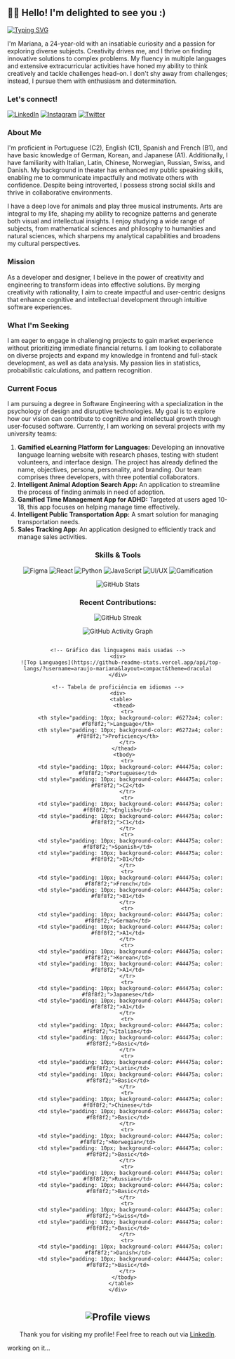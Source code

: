 ## 👋🏽 Hello! I'm delighted to see you :)
[![Typing SVG](https://readme-typing-svg.demolab.com?font=Fira+Code&size=30&duration=3000&pause=500&color=C62195&center=true&vCenter=true&width=600&lines=Hi!+I'm+Mariana;Welcome+to+my+GitHub+Profile!;Software+Engineer+Student;UIUX+Designer;Lover+of+Languages+and+Arts)](https://git.io/typing-svg)

I'm Mariana, a 24-year-old with an insatiable curiosity and a passion for exploring diverse subjects. Creativity drives me, and I thrive on finding innovative solutions to complex problems. My fluency in multiple languages and extensive extracurricular activities have honed my ability to think creatively and tackle challenges head-on. I don't shy away from challenges; instead, I pursue them with enthusiasm and determination.

### Let's connect!
[![LinkedIn](https://img.shields.io/badge/LinkedIn-0077B5?style=for-the-badge&logo=linkedin&logoColor=white)](https://www.linkedin.com/in/mariaraujojc)
[![Instagram](https://img.shields.io/badge/Instagram-E4405F?style=for-the-badge&logo=instagram&logoColor=white)](https://www.instagram.com/studies.mariaraujojc)
[![Twitter](https://img.shields.io/badge/Twitter-1DA1F2?style=for-the-badge&logo=twitter&logoColor=white)](https://www.twitter.com/mariaraujojc)

### About Me

I'm proficient in Portuguese (C2), English (C1), Spanish and French (B1), and have basic knowledge of German, Korean, and Japanese (A1). Additionally, I have familiarity with Italian, Latin, Chinese, Norwegian, Russian, Swiss, and Danish. My background in theater has enhanced my public speaking skills, enabling me to communicate impactfully and motivate others with confidence. Despite being introverted, I possess strong social skills and thrive in collaborative environments.

I have a deep love for animals and play three musical instruments. Arts are integral to my life, shaping my ability to recognize patterns and generate both visual and intellectual insights. I enjoy studying a wide range of subjects, from mathematical sciences and philosophy to humanities and natural sciences, which sharpens my analytical capabilities and broadens my cultural perspectives.

### Mission

As a developer and designer, I believe in the power of creativity and engineering to transform ideas into effective solutions. By merging creativity with rationality, I aim to create impactful and user-centric designs that enhance cognitive and intellectual development through intuitive software experiences.

### What I'm Seeking

I am eager to engage in challenging projects to gain market experience without prioritizing immediate financial returns. I am looking to collaborate on diverse projects and expand my knowledge in frontend and full-stack development, as well as data analysis. My passion lies in statistics, probabilistic calculations, and pattern recognition.

### Current Focus

I am pursuing a degree in Software Engineering with a specialization in the psychology of design and disruptive technologies. My goal is to explore how our vision can contribute to cognitive and intellectual growth through user-focused software. Currently, I am working on several projects with my university teams:

1. **Gamified eLearning Platform for Languages:** Developing an innovative language learning website with research phases, testing with student volunteers, and interface design. The project has already defined the name, objectives, persona, personality, and branding. Our team comprises three developers, with three potential collaborators.
2. **Intelligent Animal Adoption Search App:** An application to streamline the process of finding animals in need of adoption.
3. **Gamified Time Management App for ADHD:** Targeted at users aged 10-18, this app focuses on helping manage time effectively.
4. **Intelligent Public Transportation App:** A smart solution for managing transportation needs.
5. **Sales Tracking App:** An application designed to efficiently track and manage sales activities.


<div align="center">

### Skills & Tools
![Figma](https://img.shields.io/badge/Figma-F24E1E?style=for-the-badge&logo=figma&logoColor=white)
![React](https://img.shields.io/badge/React-20232A?style=for-the-badge&logo=react&logoColor=61DAFB)
![Python](https://img.shields.io/badge/Python-3776AB?style=for-the-badge&logo=python&logoColor=white)
![JavaScript](https://img.shields.io/badge/JavaScript-F7DF1E?style=for-the-badge&logo=javascript&logoColor=black)
![UI/UX](https://img.shields.io/badge/UI%2FUX-FF69B4?style=for-the-badge&logo=adobe-xd&logoColor=white)
![Gamification](https://img.shields.io/badge/Gamification-6A0DAD?style=for-the-badge&logo=game-controller&logoColor=white)

![GitHub Stats](https://github-readme-stats.vercel.app/api?username=araujo-mariana&show_icons=true&theme=radical)

### Recent Contributions:
  ![GitHub Streak](https://github-readme-streak-stats.herokuapp.com/?user=araujo-mariana&theme=dark&background=3d144319&stroke=ffffff&ring=01F9F9&fire=F9BB01&currStreakNum=ffffff&sideNums=ffffff&currStreakLabel=01F9F9&sideLabels=C62195)

  ![GitHub Activity Graph](https://github-readme-activity-graph.vercel.app/graph?username=araujo-mariana&theme=react-dark&area=true&hide_border=true)

 <div align="center">
  
  <div style="display: flex; justify-content: center; align-items: center; gap: 20px;">
    
    <!-- Gráfico das linguagens mais usadas -->
    <div>
      ![Top Languages](https://github-readme-stats.vercel.app/api/top-langs/?username=araujo-mariana&layout=compact&theme=dracula)
    </div>
    
    <!-- Tabela de proficiência em idiomas -->
    <div>
      <table>
        <thead>
          <tr>
            <th style="padding: 10px; background-color: #6272a4; color: #f8f8f2;">Language</th>
            <th style="padding: 10px; background-color: #6272a4; color: #f8f8f2;">Proficiency</th>
          </tr>
        </thead>
        <tbody>
          <tr>
            <td style="padding: 10px; background-color: #44475a; color: #f8f8f2;">Portuguese</td>
            <td style="padding: 10px; background-color: #44475a; color: #f8f8f2;">C2</td>
          </tr>
          <tr>
            <td style="padding: 10px; background-color: #44475a; color: #f8f8f2;">English</td>
            <td style="padding: 10px; background-color: #44475a; color: #f8f8f2;">C1</td>
          </tr>
          <tr>
            <td style="padding: 10px; background-color: #44475a; color: #f8f8f2;">Spanish</td>
            <td style="padding: 10px; background-color: #44475a; color: #f8f8f2;">B1</td>
          </tr>
          <tr>
            <td style="padding: 10px; background-color: #44475a; color: #f8f8f2;">French</td>
            <td style="padding: 10px; background-color: #44475a; color: #f8f8f2;">B1</td>
          </tr>
          <tr>
            <td style="padding: 10px; background-color: #44475a; color: #f8f8f2;">German</td>
            <td style="padding: 10px; background-color: #44475a; color: #f8f8f2;">A1</td>
          </tr>
          <tr>
            <td style="padding: 10px; background-color: #44475a; color: #f8f8f2;">Korean</td>
            <td style="padding: 10px; background-color: #44475a; color: #f8f8f2;">A1</td>
          </tr>
          <tr>
            <td style="padding: 10px; background-color: #44475a; color: #f8f8f2;">Japanese</td>
            <td style="padding: 10px; background-color: #44475a; color: #f8f8f2;">A1</td>
          </tr>
          <tr>
            <td style="padding: 10px; background-color: #44475a; color: #f8f8f2;">Italian</td>
            <td style="padding: 10px; background-color: #44475a; color: #f8f8f2;">Basic</td>
          </tr>
          <tr>
            <td style="padding: 10px; background-color: #44475a; color: #f8f8f2;">Latin</td>
            <td style="padding: 10px; background-color: #44475a; color: #f8f8f2;">Basic</td>
          </tr>
          <tr>
            <td style="padding: 10px; background-color: #44475a; color: #f8f8f2;">Chinese</td>
            <td style="padding: 10px; background-color: #44475a; color: #f8f8f2;">Basic</td>
          </tr>
          <tr>
            <td style="padding: 10px; background-color: #44475a; color: #f8f8f2;">Norwegian</td>
            <td style="padding: 10px; background-color: #44475a; color: #f8f8f2;">Basic</td>
          </tr>
          <tr>
            <td style="padding: 10px; background-color: #44475a; color: #f8f8f2;">Russian</td>
            <td style="padding: 10px; background-color: #44475a; color: #f8f8f2;">Basic</td>
          </tr>
          <tr>
            <td style="padding: 10px; background-color: #44475a; color: #f8f8f2;">Swiss</td>
            <td style="padding: 10px; background-color: #44475a; color: #f8f8f2;">Basic</td>
          </tr>
          <tr>
            <td style="padding: 10px; background-color: #44475a; color: #f8f8f2;">Danish</td>
            <td style="padding: 10px; background-color: #44475a; color: #f8f8f2;">Basic</td>
          </tr>
        </tbody>
      </table>
    </div>
    
  </div>
  
</div>



  ![Profile views](https://komarev.com/ghpvc/?username=araujo-mariana&color=ff69b4)
  ---
Thank you for visiting my profile! Feel free to reach out via [LinkedIn](https://www.linkedin.com/in/mariaraujojc).


</div>



<!--

- 💬 Ask me about ...
- 📫 How to reach me: ...
--> working on it...


